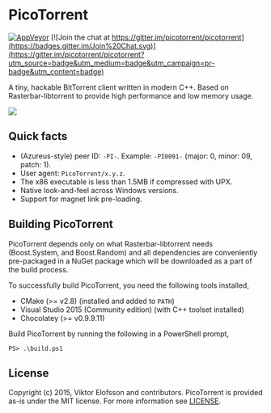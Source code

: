 # PicoTorrent

[![AppVeyor](https://ci.appveyor.com/api/projects/status/github/picotorrent/picotorrent?svg=true)](https://ci.appveyor.com/project/picotorrent/picotorrent)
[![Join the chat at https://gitter.im/picotorrent/picotorrent](https://badges.gitter.im/Join%20Chat.svg)](https://gitter.im/picotorrent/picotorrent?utm_source=badge&utm_medium=badge&utm_campaign=pr-badge&utm_content=badge)

A tiny, hackable BitTorrent client written in modern C++. Based on
Rasterbar-libtorrent to provide high performance and low memory usage.

![](https://cdn.rawgit.com/picotorrent/picotorrent.github.io/master/img/screenshots/picotorrent1.png)


## Quick facts

- (Azureus-style) peer ID: `-PI-`. Example: `-PI0091-` (major: 0, minor: 09, patch: 1).
- User agent: `PicoTorrent/x.y.z`.
- The x86 executable is less than 1.5MB if compressed with UPX.
- Native look-and-feel across Windows versions.
- Support for magnet link pre-loading.


## Building PicoTorrent

PicoTorrent depends only on what Rasterbar-libtorrent needs (Boost.System,
and Boost.Random) and all dependencies are conveniently pre-packaged in a
NuGet package which will be downloaded as a part of the build process.

To successfully build PicoTorrent, you need the following tools installed,

- CMake (>= v2.8) (installed and added to `PATH`)
- Visual Studio 2015 (Community edition) (with C++ toolset installed)
- Chocolatey (>= v0.9.9.11)

Build PicoTorrent by running the following in a PowerShell prompt,

```
PS> .\build.ps1
```


## License

Copyright (c) 2015, Viktor Elofsson and contributors. PicoTorrent is provided
as-is under the MIT license. For more information see [LICENSE](LICENSE).
